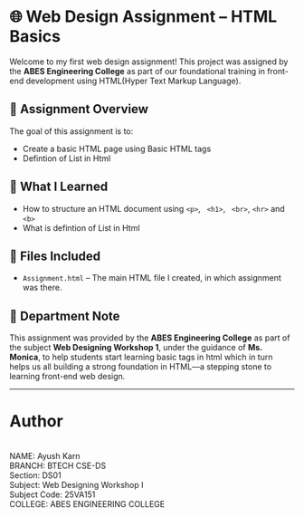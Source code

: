 # 🌐 Web Design Assignment – HTML Basics

Welcome to my first web design assignment! This project was assigned by the **ABES Engineering College** as part of our foundational training in front-end development using HTML(Hyper Text Markup Language).

## 📄 Assignment Overview

The goal of this assignment is to:
- Create a basic HTML page using Basic HTML tags
- Defintion of List in Html


## 🧠 What I Learned

- How to structure an HTML document using `<p>`, ` <h1>`, ` <br>`, `<hr>` and `<b>`
- What is defintion of List in Html

## 📁 Files Included

- `Assignment.html` – The main HTML file I created, in which assignment was there.

## 🏫 Department Note


This assignment was provided by the **ABES Engineering College** as part of the subject **Web Designing Workshop 1**, under the guidance of **Ms. Monica**, to help students start learning basic tags in html which in turn helps us all building a strong foundation in HTML—a stepping stone to learning front-end web design.

---


# Author
<br>
NAME: Ayush Karn
<br>
BRANCH: BTECH CSE-DS 
<br>
Section: DS01 
<br>
Subject: Web Designing Workshop I
<br>
Subject Code: 25VA151
<br>
COLLEGE: ABES ENGINEERING COLLEGE 
